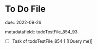 # To Do File

due:: 2022-09-26

metadatafield:: todoTestFile_854_93

- [ ] Task of todoTestFile_854 1 [[Query me]]

